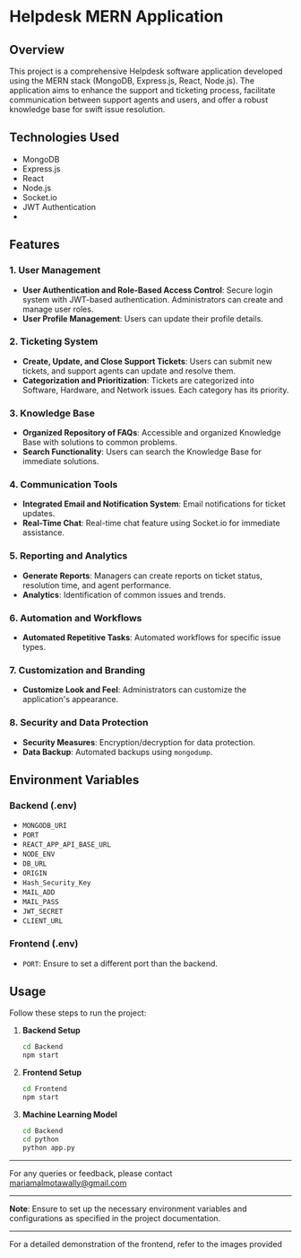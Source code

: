 # Helpdesk MERN Application

## Overview

This project is a comprehensive Helpdesk software application developed using the MERN stack (MongoDB, Express.js, React, Node.js). The application aims to enhance the support and ticketing process, facilitate communication between support agents and users, and offer a robust knowledge base for swift issue resolution.

## Technologies Used

- MongoDB
- Express.js
- React
- Node.js
- Socket.io
- JWT Authentication
- 
## Features

### 1. User Management
- **User Authentication and Role-Based Access Control**: Secure login system with JWT-based authentication. Administrators can create and manage user roles.
- **User Profile Management**: Users can update their profile details.

### 2. Ticketing System
- **Create, Update, and Close Support Tickets**: Users can submit new tickets, and support agents can update and resolve them.
- **Categorization and Prioritization**: Tickets are categorized into Software, Hardware, and Network issues. Each category has its priority.

### 3. Knowledge Base
- **Organized Repository of FAQs**: Accessible and organized Knowledge Base with solutions to common problems.
- **Search Functionality**: Users can search the Knowledge Base for immediate solutions.

### 4. Communication Tools
- **Integrated Email and Notification System**: Email notifications for ticket updates.
- **Real-Time Chat**: Real-time chat feature using Socket.io for immediate assistance.

### 5. Reporting and Analytics
- **Generate Reports**: Managers can create reports on ticket status, resolution time, and agent performance.
- **Analytics**: Identification of common issues and trends.

### 6. Automation and Workflows
- **Automated Repetitive Tasks**: Automated workflows for specific issue types.

### 7. Customization and Branding
- **Customize Look and Feel**: Administrators can customize the application's appearance.

### 8. Security and Data Protection
- **Security Measures**: Encryption/decryption for data protection.
- **Data Backup**: Automated backups using `mongodump`.

## Environment Variables

### Backend (.env)

- `MONGODB_URI`
- `PORT`
- `REACT_APP_API_BASE_URL`
- `NODE_ENV`
- `DB_URL`
- `ORIGIN`
- `Hash_Security_Key`
- `MAIL_ADD`
- `MAIL_PASS`
- `JWT_SECRET`
- `CLIENT_URL`

### Frontend (.env)

- `PORT`: Ensure to set a different port than the backend.

## Usage

Follow these steps to run the project:

1. **Backend Setup**
   ```bash
   cd Backend
   npm start
   ```

2. **Frontend Setup**
   ```bash
   cd Frontend
   npm start
   ```

3. **Machine Learning Model**
   ```bash
   cd Backend
   cd python
   python app.py
   ```


---

For any queries or feedback, please contact mariamalmotawally@gmail.com

---

**Note**: Ensure to set up the necessary environment variables and configurations as specified in the project documentation.

---
For a detailed demonstration of the frontend, refer to the images provided

